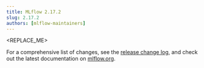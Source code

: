 ```yaml
---
title: MLflow 2.17.2
slug: 2.17.2
authors: [mlflow-maintainers]
---
```


<REPLACE_ME>

For a comprehensive list of changes, see the [release change log](https://github.com/mlflow/mlflow/releases/tag/v2.17.2), and check out the latest documentation on [mlflow.org](http://mlflow.org/).
